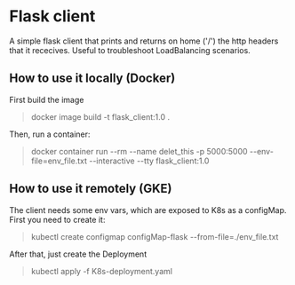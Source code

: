 # Flask client
A simple flask client that prints and returns on home ('/') the http headers that it rececives. Useful to troubleshoot LoadBalancing scenarios.

## How to use it locally (Docker)
First build the image
  > docker image build -t flask_client:1.0 .

Then, run a container:
  > docker container run --rm --name delet_this -p 5000:5000 --env-file=env_file.txt --interactive --tty flask_client:1.0

## How to use it remotely (GKE)
The client needs some env vars, which are exposed to K8s as a configMap. First you need to create it:

  > kubectl create configmap configMap-flask --from-file=./env_file.txt

After that, just create the Deployment

  > kubectl apply -f K8s-deployment.yaml

